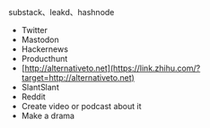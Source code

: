 substack、leakd、hashnode

- Twitter
- Mastodon
- Hackernews
- Producthunt
- [http://alternativeto.net](https://link.zhihu.com/?target=http://alternativeto.net)
- SlantSlant
- Reddit
- Create video or podcast about it
- Make a drama